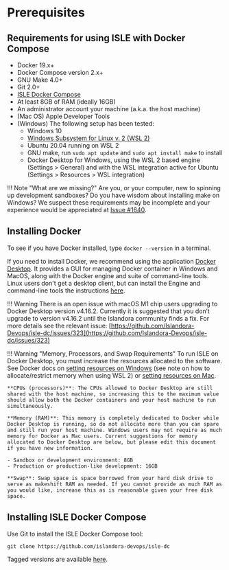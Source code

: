# Prerequisites

## Requirements for using ISLE with Docker Compose

- Docker 19.x+
- Docker Compose version 2.x+
- GNU Make 4.0+
- Git 2.0+
- [ISLE Docker Compose](https://github.com/islandora-devops/isle-dc)
- At least 8GB of RAM (ideally 16GB)
- An administrator account your machine (a.k.a. the host machine)
- (Mac OS) Apple Developer Tools
- (Windows) The following setup has been tested:
    - Windows 10
    - [Windows Subsystem for Linux v. 2 (WSL 2)](https://docs.microsoft.com/en-us/windows/wsl/install-win10)
    - Ubuntu 20.04 running on WSL 2
    - GNU make, run `sudo apt update` and `sudo apt install make` to install
    - Docker Desktop for Windows, using the WSL 2 based engine (Settings > General) and with the WSL integration active for Ubuntu (Settings > Resources > WSL integration)

!!! Note "What are we missing?"
    Are you, or your computer, new to spinning up development sandboxes? Do you have wisdom about installing make on Windows? We suspect these requirements may be incomplete and your experience would be appreciated at [Issue #1640](https://github.com/Islandora/documentation/issues/1640).

## Installing Docker

To see if you have Docker installed, type `docker --version` in a terminal.

If you need to install Docker, we recommend using the application [Docker Desktop](https://www.docker.com/products/docker-desktop). It provides a GUI for managing Docker container in Windows and MacOS, along with the Docker engine and suite of command-line tools. Linux users don't get a desktop client, but can install the Engine and command-line tools the instructions [here](https://docs.docker.com/engine/install/).

!!! Warning
    There is an open issue with macOS M1 chip users upgrading to Docker Desktop version v4.16.2. Currently it is suggested that you don’t upgrade to version v4.16.2 until the Islandora community finds a fix.
    For more details see the relevant issue: [https://github.com/Islandora-Devops/isle-dc/issues/323](https://github.com/Islandora-Devops/isle-dc/issues/323)


!!! Warning "Memory, Processors, and Swap Requirements"
    To run ISLE on Docker Desktop, you must increase the resources allocated to the software. See Docker docs on [setting resources on Windows](https://docs.docker.com/docker-for-windows/#resources) (see note on how to allocate/restrict memory when using WSL 2) or [setting resources on Mac](https://docs.docker.com/docker-for-mac/#resources).

    **CPUs (processors)**: The CPUs allowed to Docker Desktop are still shared with the host machine, so increasing this to the maximum value should allow both the Docker containers and your host machine to run simultaneously.

    **Memory (RAM)**: This memory is completely dedicated to Docker while Docker Desktop is running, so do not allocate more than you can spare and still run your host machine. Windows users may not require as much memory for Docker as Mac users. Current suggestions for memory allocated to Docker Desktop are below, but please edit this document if you have new information.

    - Sandbox or development environment: 8GB
    - Production or production-like development: 16GB

    **Swap**: Swap space is space borrowed from your hard disk drive to serve as makeshift RAM as needed. If you cannot provide as much RAM as you would like, increase this as is reasonable given your free disk space.

## Installing ISLE Docker Compose

Use Git to install the ISLE Docker Compose tool:

`git clone https://github.com/islandora-devops/isle-dc`

Tagged versions are available [here](https://github.com/Islandora-Devops/isle-dc/tags).
